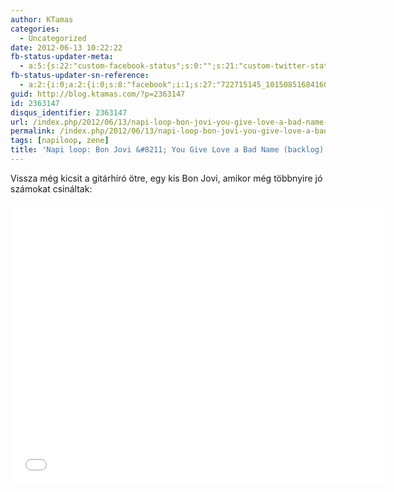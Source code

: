 ```yaml
---
author: KTamas
categories:
  - Uncategorized
date: 2012-06-13 10:22:22
fb-status-updater-meta:
  - a:5:{s:22:"custom-facebook-status";s:0:"";s:21:"custom-twitter-status";s:0:"";s:7:"fb-push";s:1:"1";s:7:"tw-push";s:1:"1";s:4:"push";s:1:"1";}
fb-status-updater-sn-reference:
  - a:2:{i:0;a:2:{i:0;s:8:"facebook";i:1;s:27:"722715145_10150851684160146";}i:1;a:2:{i:0;s:7:"twitter";i:1;s:19:"2.1282382215447E+17";}}
guid: http://blog.ktamas.com/?p=2363147
id: 2363147
disqus_identifier: 2363147
url: /index.php/2012/06/13/napi-loop-bon-jovi-you-give-love-a-bad-name-backlog/
permalink: /index.php/2012/06/13/napi-loop-bon-jovi-you-give-love-a-bad-name-backlog/
tags: [napiloop, zene]
title: 'Napi loop: Bon Jovi &#8211; You Give Love a Bad Name (backlog)'
---
```


Vissza még kicsit a gitárhíró ötre, egy kis Bon Jovi, amikor még többnyire jó számokat csináltak:

<p><iframe width="600" height="450" src="//www.youtube.com/embed/KrZHPOeOxQQ" frameborder="0" allowfullscreen=""></iframe></p>
